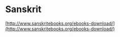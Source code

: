 # Sanskrit

[http://www.sanskritebooks.org/ebooks-download/](http://www.sanskritebooks.org/ebooks-download/)